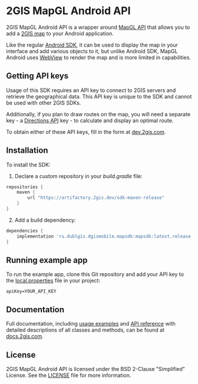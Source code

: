 # 2GIS MapGL Android API

2GIS MapGL Android API is a wrapper around [MapGL API](https://docs.2gis.com/en/mapgl/overview) that allows you to add a [2GIS map](https://2gis.ae/) to your Android application.

Like the regular [Android SDK](https://docs.2gis.com/en/android/sdk/overview), it can be used to display the map in your interface and add various objects to it, but unlike Android SDK, MapGL Android uses [WebView](https://developer.android.com/reference/android/webkit/WebView) to render the map and is more limited in capabilities.

## Getting API keys

Usage of this SDK requires an API key to connect to 2GIS servers and retrieve the geographical data. This API key is unique to the SDK and cannot be used with other 2GIS SDKs.

Additionally, if you plan to draw routes on the map, you will need a separate key - a [Directions API](https://docs.2gis.com/en/api/navigation/directions/overview) key - to calculate and display an optimal route.

To obtain either of these API keys, fill in the form at [dev.2gis.com](https://dev.2gis.com/order).

## Installation

To install the SDK:

1. Declare a custom repository in your _build.gradle_ file:

```gradle
repositories {
    maven {
        url "https://artifactory.2gis.dev/sdk-maven-release"
    }
}
```

2. Add a build dependency:

```gradle
dependencies {
    implementation 'ru.dublgis.dgismobile.mapsdk:mapsdk:latest.release'
}
```

## Running example app

To run the example app, clone this Git repository and add your API key to the [local.properties](https://developer.android.com/studio/build#properties-files) file in your project:

```
apiKey=YOUR_API_KEY
```

## Documentation

Full documentation, including [usage examples](https://docs.2gis.com/en/android/mapgl/maps/examples) and [API reference](https://docs.2gis.com/en/android/mapgl/maps/reference/mapObjectsByIds) with detailed descriptions of all classes and methods, can be found at [docs.2gis.com](https://docs.2gis.com/en/android/mapgl/maps/overview).

## License

2GIS MapGL Android API is licensed under the BSD 2-Clause "Simplified" License. See the [LICENSE](https://github.com/2gis/MapGL-Android/blob/master/LICENSE) file for more information.
